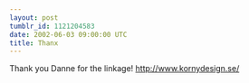 ```yaml
---
layout: post
tumblr_id: 1121204583
date: 2002-06-03 09:00:00 UTC
title: Thanx
---
```


Thank you Danne for the linkage! http://www.kornydesign.se/
